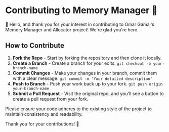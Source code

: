 # Contributing to Memory Manager 🧠

👋 Hello, and thank you for your interest in contributing to Omar Gamal's Memory Manager and Allocator project! We're glad you're here.

## How to Contribute
1. **Fork the Repo** - Start by forking the repository and then clone it locally.
2. **Create a Branch** - Create a branch for your edits. `git checkout -b your-branch-name`
3. **Commit Changes** - Make your changes in your branch, commit them with a clear message. `git commit -m 'Your detailed description'`
4. **Push to Branch** - Push your work back up to your fork. `git push origin your-branch-name`
5. **Submit a Pull Request** - Visit the original repo, and you'll see a button to create a pull request from your fork.

Please ensure your code adheres to the existing style of the project to maintain consistency and readability.

Thank you for your contributions! 🌟
